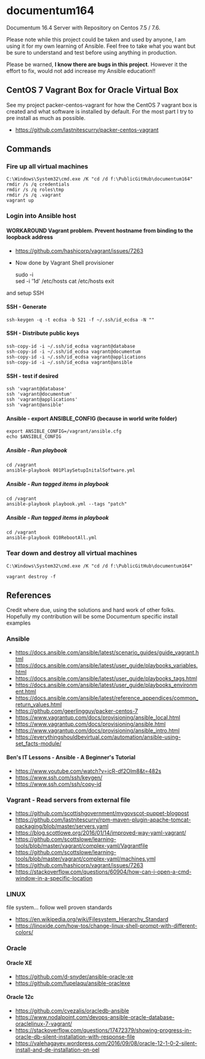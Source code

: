 # documentum164
Documentum 16.4 Server with Repository on Centos 7.5 / 7.6.

Please note while this project could be taken and used by anyone, I am using it for my own learning of Ansible.
Feel free to take what you want but be sure to understand and test before using anything in production.

Please be warned, __I know there are bugs in this project__. However it the effort to fix, would not add increase my Ansible education!!

## CentOS 7 Vagrant Box for Oracle Virtual Box
See my project packer-centos-vagrant for how the CentOS 7 vagrant box is created and what software is installed by default.
For the most part I try to pre install as much as possible.    

- https://github.com/lastnitescurry/packer-centos-vagrant

## Commands

### Fire up all virtual machines

	C:\Windows\System32\cmd.exe /K "cd /d f:\PublicGitHub\documentum164"
	rmdir /s /q credentials
	rmdir /s /q roles\tmp
	rmdir /s /q .vagrant
	vagrant up

### Login into Ansible host

#### WORKAROUND Vagrant problem. Prevent hostname from binding to the loopback address
- https://github.com/hashicorp/vagrant/issues/7263
- Now done by Vagrant Shell provisioner

    sudo -i    
    sed -i '1d' /etc/hosts
    cat /etc/hosts
    exit

and setup SSH
#### SSH - Generate
    ssh-keygen -q -t ecdsa -b 521 -f ~/.ssh/id_ecdsa -N ""

#### SSH - Distribute public keys
    ssh-copy-id -i ~/.ssh/id_ecdsa vagrant@database
    ssh-copy-id -i ~/.ssh/id_ecdsa vagrant@documentum
    ssh-copy-id -i ~/.ssh/id_ecdsa vagrant@applications
    ssh-copy-id -i ~/.ssh/id_ecdsa vagrant@ansible

#### SSH - test if desired
    ssh 'vagrant@database'
    ssh 'vagrant@documentum'
    ssh 'vagrant@applications'
    ssh 'vagrant@ansible'

#### Ansible - export ANSIBLE_CONFIG (because in world write folder)

    export ANSIBLE_CONFIG=/vagrant/ansible.cfg
    echo $ANSIBLE_CONFIG

##### Ansible - Run playbook
    cd /vagrant
    ansible-playbook 001PlaySetupInitalSoftware.yml

##### Ansible - Run tagged items in playbook
    cd /vagrant
    ansible-playbook playbook.yml --tags "patch"

##### Ansible - Run tagged items in playbook
    cd /vagrant
    ansible-playbook 010RebootAll.yml

### Tear down and destroy all virtual machines

	C:\Windows\System32\cmd.exe /K "cd /d f:\PublicGitHub\documentum164"

	vagrant destroy -f


## References
Credit where due, using the solutions and hard work of other folks.
Hopefully my contribution will be some Documentum specific install examples

### Ansible

- https://docs.ansible.com/ansible/latest/scenario_guides/guide_vagrant.html
- https://docs.ansible.com/ansible/latest/user_guide/playbooks_variables.html
- https://docs.ansible.com/ansible/latest/user_guide/playbooks_tags.html
- https://docs.ansible.com/ansible/latest/user_guide/playbooks_environment.html
- https://docs.ansible.com/ansible/latest/reference_appendices/common_return_values.html
- https://github.com/geerlingguy/packer-centos-7
- https://www.vagrantup.com/docs/provisioning/ansible_local.html
- https://www.vagrantup.com/docs/provisioning/ansible.html
- https://www.vagrantup.com/docs/provisioning/ansible_intro.html
- https://everythingshouldbevirtual.com/automation/ansible-using-set_facts-module/

#### Ben's IT Lessons - Ansible - A Beginner's Tutorial
- https://www.youtube.com/watch?v=icR-df2Olm8&t=482s
- https://www.ssh.com/ssh/keygen/
- https://www.ssh.com/ssh/copy-id

### Vagrant - Read servers from external file
- https://github.com/scottishgovernment/mygovscot-puppet-blogpost
- https://github.com/lastnitescurry/rpm-maven-plugin-apache-tomcat-packaging/blob/master/servers.yaml
- https://blog.scottlowe.org/2016/01/14/improved-way-yaml-vagrant/
- https://github.com/scottslowe/learning-tools/blob/master/vagrant/complex-yaml/Vagrantfile
- https://github.com/scottslowe/learning-tools/blob/master/vagrant/complex-yaml/machines.yml
- https://github.com/hashicorp/vagrant/issues/7263
- https://stackoverflow.com/questions/60904/how-can-i-open-a-cmd-window-in-a-specific-location

### LINUX
file system... follow well proven standards
- https://en.wikipedia.org/wiki/Filesystem_Hierarchy_Standard
- https://linoxide.com/how-tos/change-linux-shell-prompt-with-different-colors/

### Oracle
#### Oracle XE

- https://github.com/d-snyder/ansible-oracle-xe
- https://github.com/fupelaqu/ansible-oraclexe

#### Oracle 12c

- https://github.com/cvezalis/oracledb-ansible
- https://www.nodalpoint.com/devops-ansible-oracle-database-oraclelinux-7-vagrant/
- https://stackoverflow.com/questions/17472379/showing-progress-in-oracle-db-silent-installation-with-response-file
- https://valehagayev.wordpress.com/2016/09/08/oracle-12-1-0-2-silent-install-and-de-installation-on-oel
